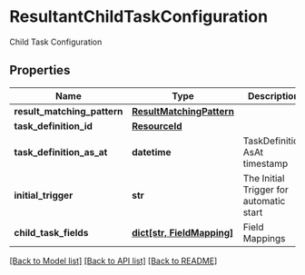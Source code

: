 # ResultantChildTaskConfiguration

Child Task Configuration

## Properties
Name | Type | Description | Notes
------------ | ------------- | ------------- | -------------
**result_matching_pattern** | [**ResultMatchingPattern**](ResultMatchingPattern.md) |  | [optional] 
**task_definition_id** | [**ResourceId**](ResourceId.md) |  | 
**task_definition_as_at** | **datetime** | TaskDefinition AsAt timestamp | [optional] 
**initial_trigger** | **str** | The Initial Trigger for automatic start | [optional] 
**child_task_fields** | [**dict[str, FieldMapping]**](FieldMapping.md) | Field Mappings | 

[[Back to Model list]](../README.md#documentation-for-models) [[Back to API list]](../README.md#documentation-for-api-endpoints) [[Back to README]](../README.md)


